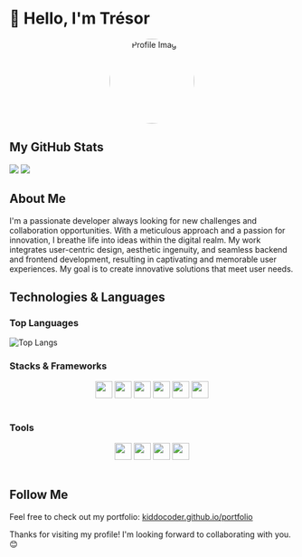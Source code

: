 # 👋 Hello, I'm Trésor

<div align="center">
  <img src="https://kiddocoder.github.io/portfolio/images/tresor.jpg" alt="Profile Image" width="150" style="border-radius: 50%;">
</div>

## My GitHub Stats

<div dir="auto">
  <picture>
    <source
      srcset="https://github-readme-stats.vercel.app/api?username=kiddocoder&show_icons=true&theme=dark"
      media="(prefers-color-scheme: dark)"
    />
    <source
      srcset="https://github-readme-stats.vercel.app/api?username=kiddocoder&show_icons=true&theme=dark"
      media="(prefers-color-scheme: dark), (prefers-color-scheme: no-preference)"
    />
    <img src="https://github-readme-stats.vercel.app/api?username=kiddocoder&show_icons=true&theme=dark" />
  </picture>

  <picture>
     <source
     srcset="https://github-readme-streak-stats.herokuapp.com/?user=kiddocoder&theme=dark"
     />
     <img src="https://github-readme-streak-stats.herokuapp.com/?user=kiddocoder&theme=dark">
  </picture>

</div>

## About Me

I'm a passionate developer always looking for new challenges and collaboration opportunities. With a meticulous approach and a passion for innovation, I breathe life into ideas within the digital realm. My work integrates user-centric design, aesthetic ingenuity, and seamless backend and frontend development, resulting in captivating and memorable user experiences. My goal is to create innovative solutions that meet user needs.

## Technologies & Languages

### Top Languages
![Top Langs](https://github-readme-stats.vercel.app/api/top-langs/?username=kiddocoder&layout=compact)
<br>

### Stacks & Frameworks
<div align="center">
   <img width="30" height="30"  src="https://cdn.jsdelivr.net/gh/devicons/devicon/icons/tailwindcss/tailwindcss-original.svg" />

   <img width="30" height="30"  src="https://cdn.jsdelivr.net/gh/devicons/devicon/icons/react/react-original.svg" />

 <img width="30" height="30"  src="https://cdn.jsdelivr.net/gh/devicons/devicon/icons/flutter/flutter-original.svg" />

 <img width="30" height="30"  src="https://cdn.jsdelivr.net/gh/devicons/devicon/icons/nodejs/nodejs-original.svg" />

 <img width="30" height="30"  src="https://cdn.jsdelivr.net/gh/devicons/devicon/icons/laravel/laravel-original.svg" />

<img width="30" height="30"  src="https://cdn.jsdelivr.net/gh/devicons/devicon/icons/sass/sass-original.svg" />

</div>
<br>

### Tools
<div align="center">
  <img width="30" height="30" src="https://cdn.jsdelivr.net/gh/devicons/devicon/icons/vscode/vscode-original.svg"/>

  <img width="30" height="30" src="https://cdn.jsdelivr.net/gh/devicons/devicon/icons/postman/postman-original.svg"/>

  <img width="30" height="30" src="https://cdn.jsdelivr.net/gh/devicons/devicon/icons/docker/docker-original.svg"/>

  <img width="30" height="30"  src="https://cdn.jsdelivr.net/gh/devicons/devicon/icons/git/git-original.svg" />


</div>

</br>

## Follow Me
Feel free to check out my portfolio: [kiddocoder.github.io/portfolio](https://kiddocoder.github.io/portfolio)

Thanks for visiting my profile! I'm looking forward to collaborating with you. 😊